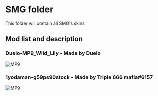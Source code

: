 # SMG folder
This folder will contain all SMG's skins

## Mod list and description

### Duelo-MP9_Wild_Lily - Made by Duelo
![MP9](https://cdn.discordapp.com/attachments/681319583533236255/682999224098750497/unknown.png)

### 1yodaman-g59ps90stock - Made by Triple 666 mafia#6157
![MP9](https://cdn.discordapp.com/attachments/681164402921177138/685708120512528411/pic1.png)
